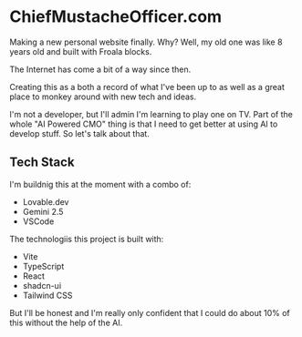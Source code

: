 # ChiefMustacheOfficer.com

Making a new personal website finally. Why? Well, my old one was like 8 years old and built with Froala blocks. 

The Internet has come a bit of a way since then.

Creating this as a both a record of what I've been up to as well as a great place to monkey around with new tech and ideas. 

I'm not a developer, but I'll admin I'm learning to play one on TV. Part of the whole "AI Powered CMO" thing is that I need to get better at using AI to develop stuff. So let's talk about that.

## Tech Stack

I'm buildnig this at the moment with a combo of:

* Lovable.dev
* Gemini 2.5
* VSCode


The technologiis this project is built with:

- Vite
- TypeScript
- React
- shadcn-ui
- Tailwind CSS

But I'll be honest and I'm really only confident that I could do about 10% of this without the help of the AI. 